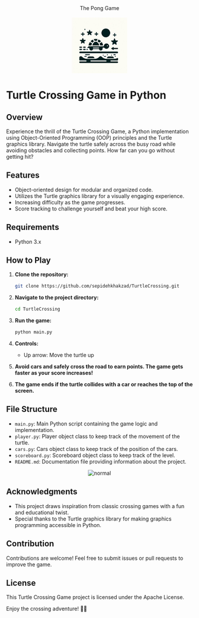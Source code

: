 
<div align="center"> The Pong Game <br/> <br/> <img src="TurtleCrossing_icon.png" width="150"> </div>


# Turtle Crossing Game in Python

## Overview

Experience the thrill of the Turtle Crossing Game, a Python implementation using Object-Oriented Programming (OOP) principles and the Turtle graphics library. Navigate the turtle safely across the busy road while avoiding obstacles and collecting points. How far can you go without getting hit?

## Features

- Object-oriented design for modular and organized code.
- Utilizes the Turtle graphics library for a visually engaging experience.
- Increasing difficulty as the game progresses.
- Score tracking to challenge yourself and beat your high score.

## Requirements

- Python 3.x

## How to Play

1. **Clone the repository:**

    ```bash
    git clone https://github.com/sepidehkhakzad/TurtleCrossing.git
    ```

2. **Navigate to the project directory:**

    ```bash
    cd TurtleCrossing
    ```

3. **Run the game:**

    ```bash
    python main.py
    ```

4. **Controls:**
   - Up arrow: Move the turtle up

5. **Avoid cars and safely cross the road to earn points. The game gets faster as your score increases!**

6. **The game ends if the turtle collides with a car or reaches the top of the screen.**

## File Structure

- `main.py`: Main Python script containing the game logic and implementation.
- `player.py`: Player object class to keep track of the movement of the turtle.
- `cars.py`: Cars object class to keep track of the position of the cars.
- `scoreboard.py`: Scoreboard object class to keep track of the level.
- `README.md`: Documentation file providing information about the project.


<p align="center">
  <img src="TurtleCrossingGameDemo.gif" width="400" height="300" alt="normal">
</p>


## Acknowledgments

- This project draws inspiration from classic crossing games with a fun and educational twist.
- Special thanks to the Turtle graphics library for making graphics programming accessible in Python.

## Contribution

Contributions are welcome! Feel free to submit issues or pull requests to improve the game.

## License

This Turtle Crossing Game project is licensed under the Apache License.

Enjoy the crossing adventure! 🐢🚗


